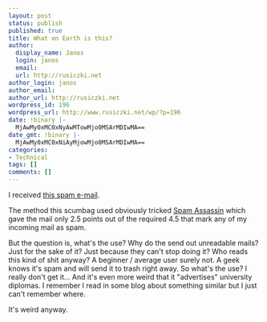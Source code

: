 ```yaml
---
layout: post
status: publish
published: true
title: What on Earth is this?
author:
  display_name: Janos
  login: janos
  email: 
  url: http://rusiczki.net
author_login: janos
author_email: 
author_url: http://rusiczki.net
wordpress_id: 196
wordpress_url: http://www.rusiczki.net/wp/?p=196
date: !binary |-
  MjAwMy0xMC0xNyAwMTowMjo0MSArMDIwMA==
date_gmt: !binary |-
  MjAwMy0xMC0xNiAyMjowMjo0MSArMDIwMA==
categories:
- Technical
tags: []
comments: []
---
```

<p>I received <a href="http://www.rusiczki.net/blog/blogstuff/what_on_earth_is_this.txt">this spam e-mail</a>.</p>
<p>The method this scumbag used obviously tricked <a href="http://spamassassin.org/" title="Great SPAM fighting tool">Spam Assassin</a> which gave the mail only 2.5 points out of the required 4.5 that mark any of my incoming mail as spam.</p>
<p>But the question is, what's the use? Why do the send out unreadable mails? Just for the sake of it? Just because they can't stop doing it? Who reads this kind of shit anyway? A beginner / average user surely not. A geek knows it's spam and will send it to trash right away. So what's the use? I really don't get it... And it's even more weird that it "advertises" university diplomas. I remember I read in some blog about something similar but I just can't remember where.</p>
<p>It's weird anyway.</p>
